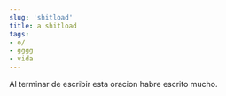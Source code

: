 ```yaml
---
slug: 'shitload'  
title: a shitload  
tags:  
- o/  
- gggg  
- vida  
---
```


Al terminar de escribir esta oracion habre escrito mucho.
